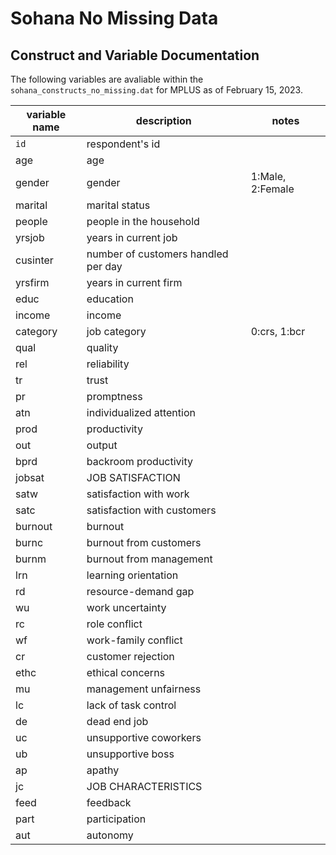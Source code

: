 # Sohana No Missing Data

## Construct and Variable Documentation

The following variables are avaliable within the `sohana_constructs_no_missing.dat`
for MPLUS as of February 15, 2023.

| variable name | description                         | notes            |
|---------------|-------------------------------------|------------------|
| `id`          | respondent's id                     |                  |
| age           | age                                 |                  |
| gender        | gender                              | 1:Male, 2:Female |
| marital       | marital status                      |                  |
| people        | people in the household             |                  |
| yrsjob        | years in current job                |                  |
| cusinter      | number of customers handled per day |                  |
| yrsfirm       | years in current firm               |                  |
| educ          | education                           |                  |
| income        | income                              |                  |
| category      | job category                        | 0:crs, 1:bcr     |
| qual          | quality                             |                  |
| rel           | reliability                         |                  |
| tr            | trust                               |                  |
| pr            | promptness                          |                  |
| atn           | individualized attention            |                  |
| prod          | productivity                        |                  |
| out           | output                              |                  |
| bprd          | backroom productivity               |                  |
| jobsat        | JOB SATISFACTION                    |                  |
| satw          | satisfaction with work              |                  |
| satc          | satisfaction with customers         |                  |
| burnout       | burnout                             |                  |
| burnc         | burnout from customers              |                  |
| burnm         | burnout from management             |                  |
| lrn           | learning orientation                |                  |
| rd            | resource-demand gap                 |                  |
| wu            | work uncertainty                    |                  |
| rc            | role conflict                       |                  |
| wf            | work-family conflict                |                  |
| cr            | customer rejection                  |                  |
| ethc          | ethical concerns                    |                  |
| mu            | management unfairness               |                  |
| lc            | lack of task control                |                  |
| de            | dead end job                        |                  |
| uc            | unsupportive coworkers              |                  |
| ub            | unsupportive boss                   |                  |
| ap            | apathy                              |                  |
| jc            | JOB CHARACTERISTICS                 |                  |
| feed          | feedback                            |                  |
| part          | participation                       |                  |
| aut           | autonomy                            |                  |